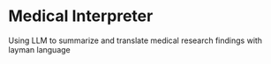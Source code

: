 # Medical Interpreter
Using LLM to summarize and translate medical research findings with layman language
